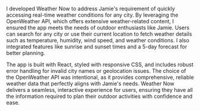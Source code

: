 I developed Weather Now to address Jamie's requirement of quickly accessing real-time weather conditions for any city. By leveraging the OpenWeather API, which offers extensive weather-related content, I ensured the app meets the needs of outdoor enthusiasts like Jamie. Users can search for any city or use their current location to fetch weather details such as temperature, humidity, wind speed, and weather conditions. I also integrated features like sunrise and sunset times and a 5-day forecast for better planning. 

The app is built with React, styled with responsive CSS, and includes robust error handling for invalid city names or geolocation issues. The choice of the OpenWeather API was intentional, as it provides comprehensive, reliable weather data that perfectly aligns with Jamie's needs. Weather Now delivers a seamless, interactive experience for users, ensuring they have all the information required to plan their outdoor activities with confidence and ease.